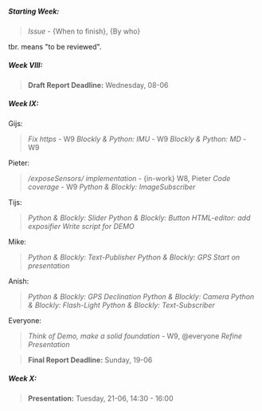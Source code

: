 ##### Starting Week:
> *Issue* - {When to finish}, {By who}
 
tbr. means "to be reviewed".

##### Week VIII:
> **Draft Report Deadline:** Wednesday, 08-06
>

##### Week IX:

Gijs:
> *Fix https* - W9
> *Blockly & Python: IMU* - W9
> *Blockly & Python: MD* - W9

Pieter:
> */exposeSensors/ implementation* - {in-work} W8, Pieter
> *Code coverage* - W9
> *Python & Blockly: ImageSubscriber*

Tijs: 
> *Python & Blockly: Slider*
> *Python & Blockly: Button*
> *HTML-editor: add exposifier* 
> *Write script for DEMO*

Mike:
> *Python & Blockly: Text-Publisher*
> *Python & Blockly: GPS*
> *Start on presentation*

Anish:
> *Python & Blockly: GPS Declination*
> *Python & Blockly: Camera*
> *Python & Blockly: Flash-Light*
> *Python & Blockly: Text-Subscriber*

Everyone:
> *Think of Demo, make a solid foundation* - W9, @everyone
> *Refine Presentation*

> **Final Report Deadline:** Sunday, 19-06
##### Week X:
> **Presentation:** Tuesday, 21-06, 14:30 - 16:00 